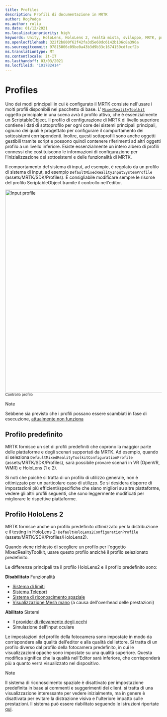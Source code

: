 ```yaml
---
title: Profiles
description: Profili di documentazione in MRTK
author: RogPodge
ms.author: roliu
ms.date: 01/12/2021
ms.localizationpriority: high
keywords: Unity, HoloLens, HoloLens 2, realtà mista, sviluppo, MRTK, profili,
ms.openlocfilehash: 322f2b800f62f42fa3d5e60dc6142b106c8a396a
ms.sourcegitcommit: 97815006c09be0a43b3d9b33c1674150cdfecf2b
ms.translationtype: MT
ms.contentlocale: it-IT
ms.lasthandoff: 03/03/2021
ms.locfileid: "101782414"
---
```

# <a name="profiles"></a>Profiles

Uno dei modi principali in cui è configurato il MRTK consiste nell'usare i molti profili disponibili nel pacchetto di base. L' [`MixedRealityToolkit`](xref:Microsoft.MixedReality.Toolkit.MixedRealityToolkit) oggetto principale in una scena avrà il profilo attivo, che è essenzialmente un ScriptableObject. Il profilo di configurazione di MRTK di livello superiore contiene i dati di sottoprofilo per ogni core dei sistemi principali principali, ognuno dei quali è progettato per configurare il comportamento dei sottosistemi corrispondenti. Inoltre, questi sottoprofili sono anche oggetti gestibili tramite script e possono quindi contenere riferimenti ad altri oggetti profilo a un livello inferiore. Esiste essenzialmente un intero albero di profili connessi che costituiscono le informazioni di configurazione per l'inizializzazione dei sottosistemi e delle funzionalità di MRTK.

Il comportamento del sistema di input, ad esempio, è regolato da un profilo di sistema di input, ad esempio `DefaultMixedRealityInputSystemProfile` (assets/MRTK/SDK/Profiles). È consigliabile modificare sempre le risorse del profilo ScriptableObject tramite il controllo nell'editor.

<img src="../images/profiles/input_profile.png" width="650px" alt="Input profile" style="display:block;">
<sup>Controllo profilo</sup>

> [!NOTE]
> Sebbene sia previsto che i profili possano essere scambiati in fase di esecuzione, [attualmente non funziona](https://github.com/microsoft/MixedRealityToolkit-Unity/issues/4289)

## <a name="default-profile"></a>Profilo predefinito

MRTK fornisce un set di profili predefiniti che coprono la maggior parte delle piattaforme e degli scenari supportati da MRTK. Ad esempio, quando si seleziona `DefaultMixedRealityToolkitConfigurationProfile` (assets/MRTK/SDK/Profiles), sarà possibile provare scenari in VR (OpenVR, WMR) e HoloLens (1 e 2).

Si noti che poiché si tratta di un profilo di utilizzo generale, non è ottimizzato per un particolare caso di utilizzo. Se si desidera disporre di impostazioni più efficienti/specifiche che siano migliori su altre piattaforme, vedere gli altri profili seguenti, che sono leggermente modificati per migliorare le rispettive piattaforme.

## <a name="hololens-2-profile"></a>Profilo HoloLens 2

MRTK fornisce anche un profilo predefinito ottimizzato per la distribuzione e il testing in HoloLens 2: `DefaultHoloLens2ConfigurationProfile` (assets/MRTK/SDK/Profiles/HoloLens2).

Quando viene richiesto di scegliere un profilo per l'oggetto MixedRealityToolkit, usare questo profilo anziché il profilo selezionato predefinito.

Le differenze principali tra il profilo HoloLens2 e il profilo predefinito sono:

**Disabilitato** Funzionalità

- [Sistema di limiti](../boundary/boundary-system-getting-started.md)
- [Sistema Teleport](../teleport-system/teleport-system.md)
- [Sistema di riconoscimento spaziale](../spatial-awareness/spatial-awareness-getting-started.md)
- [Visualizzazione Mesh mano](../input/hand-tracking.md) (a causa dell'overhead delle prestazioni)

**Abilitato** Sistemi

- Il [provider di rilevamento degli occhi](../input/eye-tracking/eye-tracking-main.md)
- Simulazione dell'input oculare

Le impostazioni del profilo della fotocamera sono impostate in modo da corrispondere alla qualità dell'editor e alla qualità del lettore. Si tratta di un profilo diverso dal profilo della fotocamera predefinito, in cui le visualizzazioni opache sono impostate su una qualità superiore. Questa modifica significa che la qualità nell'Editor sarà inferiore, che corrisponderà più a quanto verrà visualizzato nel dispositivo.
  
> [!NOTE]
> Il sistema di riconoscimento spaziale è disattivato per impostazione predefinita in base ai commenti e suggerimenti dei client. si tratta di una visualizzazione interessante per vedere inizialmente, ma in genere è disattivata per evitare la distrazione visiva e l'ulteriore impatto sulle prestazioni. Il sistema può essere riabilitato seguendo le istruzioni riportate [qui](../spatial-awareness/spatial-awareness-getting-started.md).
